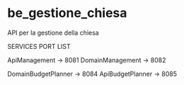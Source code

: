 # be_gestione_chiesa
API per la gestione della chiesa


SERVICES PORT LIST

ApiManagement               ->  8081 
DomainManagement        ->  8082

DomainBudgetPlanner     ->  8084
ApiBudgetPlanner            ->  8085
